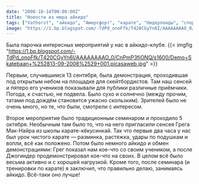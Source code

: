```yaml
---
date: "2008-10-14T00:00:00Z"
title: "Новости из мира айкидо"
tags: ["Vathorst", "айкидо", "Амерсфорт", "карате", "Нидерланды", "спорт"]
image: "https://1.bp.blogspot.com/-TdPd_onoFfk/T420CGyYn6I/AAAAAAAAO_0/CnPmP3fiONQ/s1600/Demo+Skatebaan+%252813-09-2008%2529+001.picasaweb.jpg"
---
```


Была парочка интересных мероприятий у нас в айкидо-клубе.
{{< imgfig "https://1.bp.blogspot.com/-TdPd_onoFfk/T420CGyYn6I/AAAAAAAAO_0/CnPmP3fiONQ/s1600/Demo+Skatebaan+%252813-09-2008%2529+001.picasaweb.jpg" >}}

<!--more-->

Первым, случившимся 13 сентября, была демонстрация, проходившая под открытым небом на площадке для скейтбордистов. Там наш сенсей и пятеро его учеников показывали для публики различные приёмчики. Погода, к счастью, не подвела. Было сухо и солнечно (между прочим, татами под дождём становится ужасно скользким). Зрителей было не очень много, но те, что были, смотрели с интересом.

Второе мероприятие было традиционным семинаром и проходило 5 октября. Необычным там было то, что на него пригласили сенсея Грега Мак-Найра из школы карате-кёкусинкай. Так что первые два часа у нас был урок чистого карате — разминка, растяжка, удары по подушкам и вопли, всё как положено. Потом было немного айкидо и обмен демонстрациями: Грег показал нам кое-что со своим учеником, а после Джогиндер продемонстрировал кое-что на своих. В целом всё было весьма активно и с хорошей нагрузкой. Кроме того, после семинара (и тренировки по карате) я заключил, что правильно делаю, занимаясь айкидо. Всё-таки оно лучше!
